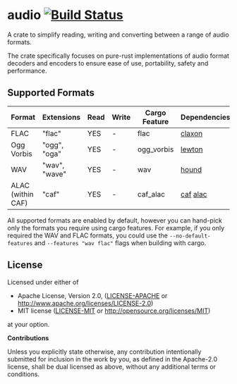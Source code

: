 audio [![Build Status](https://travis-ci.org/RustAudio/audio.svg?branch=master)](https://travis-ci.org/RustAudio/audio)
=====

A crate to simplify reading, writing and converting between a range of audio formats.

The crate specifically focuses on pure-rust implementations of audio format decoders
and encoders to ensure ease of use, portability, safety and performance.


Supported Formats
-----------------

| Format | Extensions | Read | Write | Cargo Feature | Dependencies |
| ------ | ---------- | ---- | ----- | ------------- | ------------ |
| FLAC | "flac" | YES | - | flac | [claxon](https://crates.io/crates/claxon) |
| Ogg Vorbis | "ogg", "oga" | YES | - | ogg_vorbis | [lewton](https://crates.io/crates/lewton) |
| WAV | "wav", "wave" | YES | - | wav | [hound](https://crates.io/crates/hound) |
| ALAC (within CAF) | "caf" | YES | - | caf_alac | [caf](https://crates.io/crates/caf) [alac](https://crates.io/crates/alac) |

All supported formats are enabled by default, however you can hand-pick only the
formats you require using cargo features. For example, if you only required the
WAV and FLAC formats, you could use the `--no-default-features` and `--features
"wav flac"` flags when building with cargo.


License
-------

Licensed under either of

 * Apache License, Version 2.0, ([LICENSE-APACHE](LICENSE-APACHE) or http://www.apache.org/licenses/LICENSE-2.0)
 * MIT license ([LICENSE-MIT](LICENSE-MIT) or http://opensource.org/licenses/MIT)

at your option.


**Contributions**

Unless you explicitly state otherwise, any contribution intentionally submitted
for inclusion in the work by you, as defined in the Apache-2.0 license, shall be
dual licensed as above, without any additional terms or conditions.
